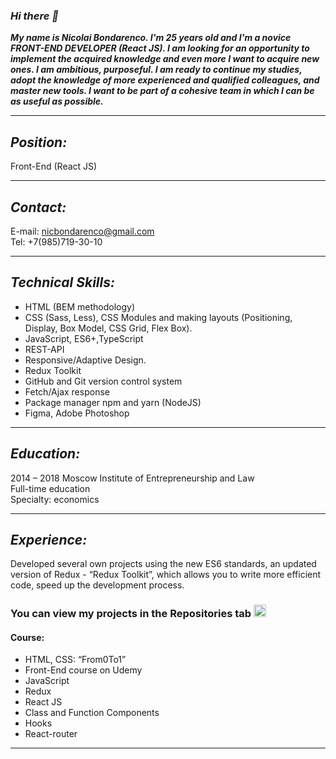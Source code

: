 ### ___Hi there 👋___

___My name is Niсolai Bondarenсo. I'm 25 years old and I'm a novice FRONT-END DEVELOPER (React JS). I am looking for an opportunity to implement the acquired knowledge and even more I want to acquire new ones. I am ambitious, purposeful. I am ready to continue my studies, adopt the knowledge of more experienced and qualified colleagues, and master new tools. I want to be part of a cohesive team in which I can be as useful as possible.___

____


## ___Position:___
Front-End (React JS)

____

## ___Contact:___
E-mail: nicbondarenco@gmail.com\
Tel: +7(985)719-30-10

____


## ___Technical Skills:___
* HTML (BEM methodology)
* CSS (Sass, Less), CSS Modules and making layouts (Positioning, Display, Box Model, CSS Grid,
Flex Box).
* JavaScript, ES6+,TypeScript
* REST-API
* Responsive/Adaptive Design.
* Redux Toolkit
* GitHub and Git version control system
* Fetch/Ajax response
* Package manager npm and yarn (NodeJS)
* Figma, Adobe Photoshop

____

## ___Education:___
2014 – 2018 Moscow Institute of Entrepreneurship and Law\
Full-time education\
Specialty: economics

____

## ___Experience:___
Developed several own projects using the new ES6 standards, an updated version of Redux - “Redux Toolkit”, which allows you to write more efficient code, speed up the development process.
### You can view my projects in the Repositories tab <img src="https://akush.spb.ru/Images/strelkaVverh.jpg" width="20" title="hover text">
#### Course:
* HTML, CSS: “From0To1”
* Front-End course on Udemy
* JavaScript
* Redux
* React JS
* Class and Function Components
* Hooks
* React-router

____

